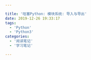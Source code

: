 ```yaml
---

title: '哇塞Python: 模块系统: 导入与导出'
date: 2019-12-26 19:33:17
tags:
  - 'Python'
  - 'Python3'
categories:
  - '阅读笔记'
  - '学习笔记'

---
```


